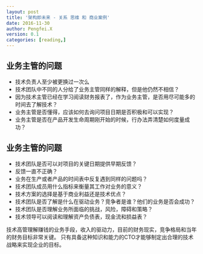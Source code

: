 ```yaml
---
layout: post
title: '架构即未来 - 关系 思维 和 商业案例'
date: 2016-11-30
author: Pengfei.X
version: 0.1
categories: [reading,]
---
```


## 业务主管的问题

- 技术负责人至少被更换过一次么
- 技术团队中不同的人分给了业务主管同样的解释，但是他仍然不相信？
- 因为技术主管已经在学习阅读财务报表了，作为业务主管，是否用尽可能多的时间去了解技术？
- 业务主管是否懂得，应该如何去询问项目日期是否积极和可以实现？
- 业务主管是否在产品开发生命周期刚开始的时候，行办法弄清楚如何度量成功？


## 业务主管的问题

- 技术团队是否可以对项目的关键日期提供早期反馈？
- 反馈一直不正确？
- 业务在生产或者产品的时间表中反复遇到同样的问题吗？
- 技术团队成员用什么指标来衡量其工作对业务的意义？
- 技术方案的选择是基于商业利益还是技术优点？
- 技术团队是否了解是什么在驱动业务？竞争者是谁？他们的业务是否会成功？
- 技术团队是否理解业务所面临的挑战，风险，障碍和策略？
- 技术领导可以阅读和理解资产负债表，现金流和损益表？

技术高管理解赚钱的业务手段，收入的驱动力，目前的财务现实，竞争格局和当年的财务目标非常关键。
只有具备这种知识和能力的CTO才能够制定出合理的技术战略来实现企业的目标。
